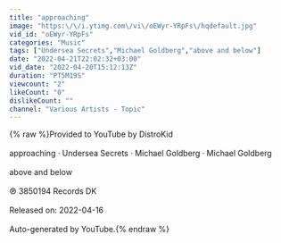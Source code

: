 ```yaml
---
title: "approaching"
image: "https:\/\/i.ytimg.com\/vi\/oEWyr-YRpFs\/hqdefault.jpg"
vid_id: "oEWyr-YRpFs"
categories: "Music"
tags: ["Undersea Secrets","Michael Goldberg","above and below"]
date: "2022-04-21T22:02:32+03:00"
vid_date: "2022-04-20T15:12:13Z"
duration: "PT5M19S"
viewcount: "2"
likeCount: "0"
dislikeCount: ""
channel: "Various Artists - Topic"
---
```

{% raw %}Provided to YouTube by DistroKid<br /><br />approaching · Undersea Secrets · Michael Goldberg · Michael Goldberg<br /><br />above and below<br /><br />℗ 3850194 Records DK<br /><br />Released on: 2022-04-16<br /><br />Auto-generated by YouTube.{% endraw %}
